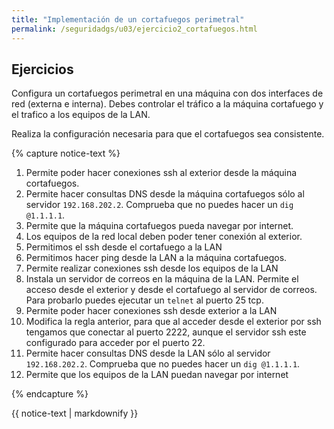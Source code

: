 ```yaml
---
title: "Implementación de un cortafuegos perimetral"
permalink: /seguridadgs/u03/ejercicio2_cortafuegos.html
---
```


## Ejercicios

Configura un cortafuegos perimetral en una máquina con dos interfaces de red (externa e interna). Debes controlar el tráfico a la máquina cortafuego y el trafico a los equipos de la LAN.

Realiza la configuración necesaria para que el cortafuegos sea consistente.

{% capture notice-text %}

1. Permite poder hacer conexiones ssh al exterior desde la máquina cortafuegos.
2. Permite hacer consultas DNS desde la máquina cortafuegos sólo al servidor `192.168.202.2`. Comprueba que no puedes hacer un `dig @1.1.1.1`.
3. Permite que la máquina cortafuegos pueda navegar por internet.
4. Los equipos de la red local deben poder tener conexión al exterior.
5. Permitimos el ssh desde el cortafuego a la LAN
6. Permitimos hacer ping desde la LAN a la máquina cortafuegos.
7. Permite realizar conexiones ssh desde los equipos de la LAN
8. Instala un servidor de correos en la máquina de la LAN. Permite el acceso desde el exterior y desde el cortafuego al servidor de correos. Para probarlo puedes ejecutar un `telnet` al puerto 25 tcp.
9. Permite poder hacer conexiones ssh desde exterior a la LAN
10. Modifica la regla anterior, para que al acceder desde el exterior por ssh tengamos que conectar al puerto 2222, aunque el servidor ssh este configurado para acceder por el puerto 22.
11. Permite hacer consultas DNS desde la LAN sólo al servidor `192.168.202.2`. Comprueba que no puedes hacer un `dig @1.1.1.1`.
12. Permite que los equipos de la LAN puedan navegar por internet

{% endcapture %}<div class="notice--info">{{ notice-text | markdownify }}</div>
